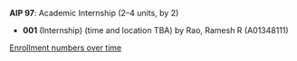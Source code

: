 **AIP 97**: Academic Internship (2–4 units, by 2)

- **001** (Internship) (time and location TBA) by Rao, Ramesh R (A01348111)

[Enrollment numbers over time](./AIP97.tsv)
